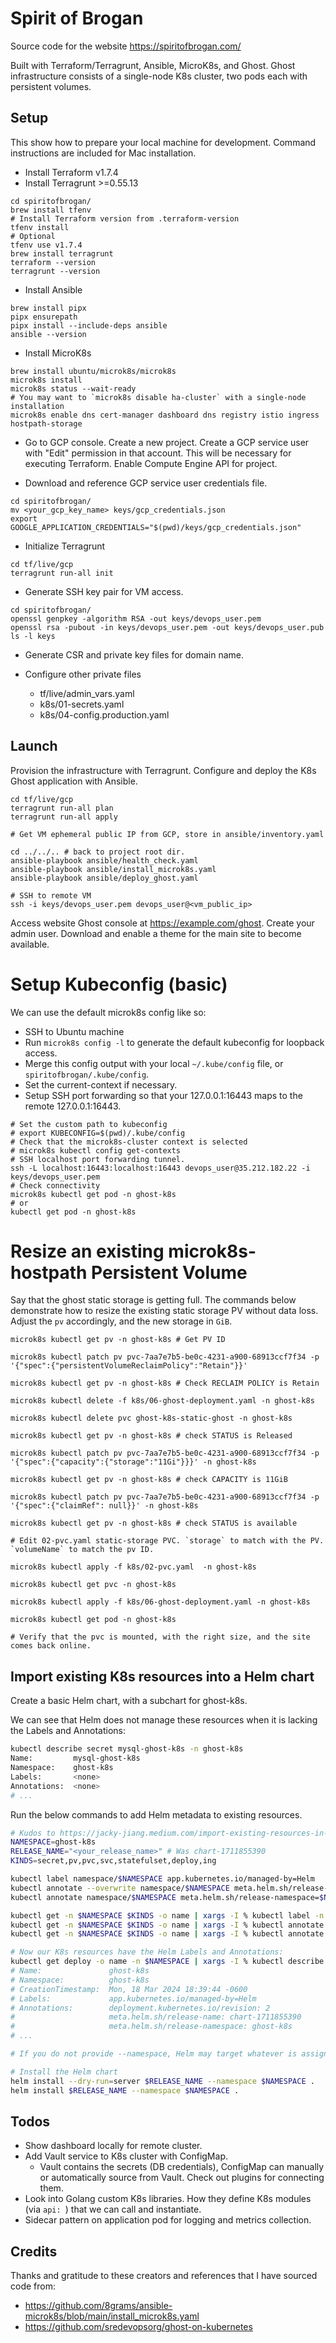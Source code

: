# Spirit of Brogan

Source code for the website https://spiritofbrogan.com/

Built with Terraform/Terragrunt, Ansible, MicroK8s, and Ghost. Ghost infrastructure consists of a single-node K8s cluster, two pods each with persistent volumes.

## Setup

This show how to prepare your local machine for development. Command instructions are included for Mac installation.

- Install Terraform v1.7.4
- Install Terragrunt >=0.55.13

```
cd spiritofbrogan/
brew install tfenv
# Install Terraform version from .terraform-version
tfenv install
# Optional
tfenv use v1.7.4
brew install terragrunt
terraform --version
terragrunt --version
```

- Install Ansible

```
brew install pipx
pipx ensurepath
pipx install --include-deps ansible
ansible --version
```

- Install MicroK8s

```
brew install ubuntu/microk8s/microk8s
microk8s install
microk8s status --wait-ready
# You may want to `microk8s disable ha-cluster` with a single-node installation
microk8s enable dns cert-manager dashboard dns registry istio ingress hostpath-storage
```

- Go to GCP console. Create a new project. Create a GCP service user with "Edit" permission in that account. This will be necessary for executing Terraform. Enable Compute Engine API for project.

- Download and reference GCP service user credentials file.

```
cd spiritofbrogan/
mv <your_gcp_key_name> keys/gcp_credentials.json
export GOOGLE_APPLICATION_CREDENTIALS="$(pwd)/keys/gcp_credentials.json"
```

- Initialize Terragrunt

```
cd tf/live/gcp
terragrunt run-all init
```

- Generate SSH key pair for VM access.

```
cd spiritofbrogan/
openssl genpkey -algorithm RSA -out keys/devops_user.pem
openssl rsa -pubout -in keys/devops_user.pem -out keys/devops_user.pub
ls -l keys
```

- Generate CSR and private key files for domain name.

- Configure other private files
  - tf/live/admin_vars.yaml
  - k8s/01-secrets.yaml
  - k8s/04-config.production.yaml

## Launch

Provision the infrastructure with Terragrunt. Configure and deploy the K8s Ghost application with Ansible.

```
cd tf/live/gcp
terragrunt run-all plan
terragrunt run-all apply

# Get VM ephemeral public IP from GCP, store in ansible/inventory.yaml

cd ../../.. # back to project root dir.
ansible-playbook ansible/health_check.yaml
ansible-playbook ansible/install_microk8s.yaml
ansible-playbook ansible/deploy_ghost.yaml

# SSH to remote VM
ssh -i keys/devops_user.pem devops_user@<vm_public_ip>
```
Access website Ghost console at https://example.com/ghost. Create your admin user. Download and enable a theme for the main site to become available.

# Setup Kubeconfig (basic)

We can use the default microk8s config like so:
- SSH to Ubuntu machine
- Run `microk8s config -l` to generate the default kubeconfig for loopback access.
- Merge this config output with your local `~/.kube/config` file, or `spiritofbrogan/.kube/config`.
- Set the current-context if necessary.
- Setup SSH port forwarding so that your 127.0.0.1:16443 maps to the remote 127.0.0.1:16443.

```
# Set the custom path to kubeconfig
# export KUBECONFIG=$(pwd)/.kube/config
# Check that the microk8s-cluster context is selected
# microk8s kubectl config get-contexts
# SSH localhost port forwarding tunnel.
ssh -L localhost:16443:localhost:16443 devops_user@35.212.182.22 -i keys/devops_user.pem
# Check connectivity
microk8s kubectl get pod -n ghost-k8s
# or
kubectl get pod -n ghost-k8s
```

# Resize an existing microk8s-hostpath Persistent Volume

Say that the ghost static storage is getting full. The commands below demonstrate how to resize the existing static storage PV without data loss. Adjust the `pv` accordingly, and the new storage in `GiB`.

```
microk8s kubectl get pv -n ghost-k8s # Get PV ID

microk8s kubectl patch pv pvc-7aa7e7b5-be0c-4231-a900-68913ccf7f34 -p '{"spec":{"persistentVolumeReclaimPolicy":"Retain"}}'

microk8s kubectl get pv -n ghost-k8s # Check RECLAIM POLICY is Retain

microk8s kubectl delete -f k8s/06-ghost-deployment.yaml -n ghost-k8s

microk8s kubectl delete pvc ghost-k8s-static-ghost -n ghost-k8s

microk8s kubectl get pv -n ghost-k8s # check STATUS is Released

microk8s kubectl patch pv pvc-7aa7e7b5-be0c-4231-a900-68913ccf7f34 -p '{"spec":{"capacity":{"storage":"11Gi"}}}' -n ghost-k8s

microk8s kubectl get pv -n ghost-k8s # check CAPACITY is 11GiB

microk8s kubectl patch pv pvc-7aa7e7b5-be0c-4231-a900-68913ccf7f34 -p '{"spec":{"claimRef": null}}' -n ghost-k8s 

microk8s kubectl get pv -n ghost-k8s # check STATUS is available

# Edit 02-pvc.yaml static-storage PVC. `storage` to match with the PV. `volumeName` to match the pv ID.

microk8s kubectl apply -f k8s/02-pvc.yaml  -n ghost-k8s

microk8s kubectl get pvc -n ghost-k8s

microk8s kubectl apply -f k8s/06-ghost-deployment.yaml -n ghost-k8s

microk8s kubectl get pod -n ghost-k8s

# Verify that the pvc is mounted, with the right size, and the site comes back online.
```

## Import existing K8s resources into a Helm chart

Create a basic Helm chart, with a subchart for ghost-k8s.

We can see that Helm does not manage these resources when it is lacking the Labels and Annotations:

```sh
kubectl describe secret mysql-ghost-k8s -n ghost-k8s
Name:         mysql-ghost-k8s
Namespace:    ghost-k8s
Labels:       <none>
Annotations:  <none>
# ...
```

Run the below commands to add Helm metadata to existing resources.

```sh
# Kudos to https://jacky-jiang.medium.com/import-existing-resources-in-helm-3-e27db11fd467 for the bulk labelling script.
NAMESPACE=ghost-k8s
RELEASE_NAME="<your_release_name>" # Was chart-1711855390
KINDS=secret,pv,pvc,svc,statefulset,deploy,ing

kubectl label namespace/$NAMESPACE app.kubernetes.io/managed-by=Helm
kubectl annotate --overwrite namespace/$NAMESPACE meta.helm.sh/release-name=$RELEASE_NAME
kubectl annotate namespace/$NAMESPACE meta.helm.sh/release-namespace=$NAMESPACE

kubectl get -n $NAMESPACE $KINDS -o name | xargs -I % kubectl label -n $NAMESPACE % app.kubernetes.io/managed-by=Helm
kubectl get -n $NAMESPACE $KINDS -o name | xargs -I % kubectl annotate --overwrite -n $NAMESPACE % meta.helm.sh/release-name=$RELEASE_NAME
kubectl get -n $NAMESPACE $KINDS -o name | xargs -I % kubectl annotate -n $NAMESPACE % meta.helm.sh/release-namespace=$NAMESPACE

# Now our K8s resources have the Helm Labels and Annotations:
kubectl get deploy -o name -n $NAMESPACE | xargs -I % kubectl describe % -n $NAMESPACE
# Name:               ghost-k8s
# Namespace:          ghost-k8s
# CreationTimestamp:  Mon, 18 Mar 2024 18:39:44 -0600
# Labels:             app.kubernetes.io/managed-by=Helm
# Annotations:        deployment.kubernetes.io/revision: 2
#                     meta.helm.sh/release-name: chart-1711855390
#                     meta.helm.sh/release-namespace: ghost-k8s
# ...

# If you do not provide --namespace, Helm may target whatever is assigned to `$HELM_NAMESPACE`, which is most likely "default".

# Install the Helm chart
helm install --dry-run=server $RELEASE_NAME --namespace $NAMESPACE .
helm install $RELEASE_NAME --namespace $NAMESPACE .
```

## Todos

- Show dashboard locally for remote cluster.
- Add Vault service to K8s cluster with ConfigMap.
  - Vault contains the secrets (DB credentials), ConfigMap can manually or automatically source from Vault. Check out plugins for connecting them.
- Look into Golang custom K8s libraries. How they define K8s modules (via `api: `) that we can call and instantiate.
- Sidecar pattern on application pod for logging and metrics collection.

## Credits

Thanks and gratitude to these creators and references that I have sourced code from:
- https://github.com/8grams/ansible-microk8s/blob/main/install_microk8s.yaml
- https://github.com/sredevopsorg/ghost-on-kubernetes